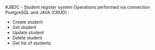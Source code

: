 #JBDC - Student register system 
Operations performed via connection PostgreSQL and JAVA (CRUD) :
 - Create student
 - Get student
 - Update student
 - Delete student
 - Get list of students

